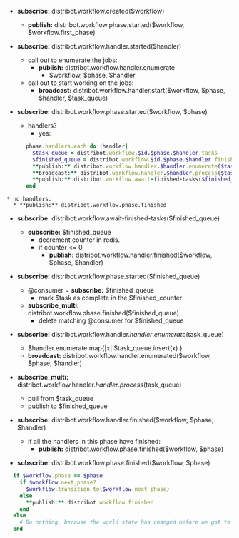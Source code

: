 

* **subscribe:** distribot.workflow.created($workflow)
  * **publish:** distribot.workflow.phase.started($workflow, $workflow.first_phase)

* **subscribe:** distribot.workflow.handler.started($handler)
  * call out to enumerate the jobs:
    * **publish:** distribot.workflow.handler.enumerate
      * $workflow, $phase, $handler
  * call out to start working on the jobs:
    * **broadcast:** distribot.workflow.handler.start($workflow, $phase, $handler, $task_queue)


* **subscribe:** distribot.workflow.phase.started($workflow, $phase)
  * handlers?
    * yes:
```ruby
      phase.handlers.each do |handler|
        $task_queue = distribot.workflow.$id.$phase.$handler.tasks
        $finished_queue = distribot.workflow.$id.$phase.$handler.finished
        **publish:** distribot.workflow.handler.$handler.enumerate($task_queue)
        **broadcast:** distribot.workflow.handler.$handler.process($task_queue, $finished_queue)
        **publish:** distribot.workflow.await-finished-tasks($finished_queue)
      end
```
    * no handlers:
      * **publish:** distribot.workflow.phase.finished

* **subscribe:** distribot.workflow.await-finished-tasks($finished_queue)
  * **subscribe:** $finished_queue
    * decrement counter in redis.
    * if counter <= 0
      * **publish:** distribot.workflow.handler.finished($workflow, $phase, $handler)

* **subscribe:** distribot.workflow.phase.started($finished_queue)
  * @consumer = **subscribe:** $finished_queue
    * mark $task as complete in the $finished_counter
  * **subscribe_multi:** distribot.workflow.phase.finished($finished_queue)
    * delete matching @consumer for $finished_queue

* **subscribe:** distribot.workflow.handler.$handler.enumerate($task_queue)
  * $handler.enumerate.map{|x| $task_queue.insert(x) }
  * **broadcast:** distribot.workflow.handler.enumerated($workflow, $phase, $handler)

* **subscribe_multi:** distribot.workflow.handler.$handler.process($task_queue)
  * pull from $task_queue
  * publish to $finished_queue

* **subscribe:** distribot.workflow.handler.finished($workflow, $phase, $handler)
  * if all the handlers in this phase have finished:
    * **publish:** distribot.workflow.phase.finished($workflow, $phase)

* **subscribe:** distribot.workflow.phase.finished($workflow, $phase)
```ruby
  if $workflow.phase == $phase
    if $workflow.next_phase?
      $workflow.transition_to($workflow.next_phase)
    else
      **publish:** distribot.workflow.finished
    end
  else
    # Do nothing, because the world state has changed before we got to process this message.
  end
```
